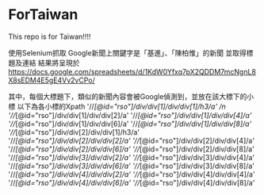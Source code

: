 # ForTaiwan
This repo is for Taiwan!!!!

使用Selenium抓取 Google新聞上關鍵字是「基進」、「陳柏惟」的新聞
並取得標題及連結
結果將呈現於 https://docs.google.com/spreadsheets/d/1KdW0Yfxq7pX2QDDM7mcNgnL8X8sEDM4E5gE4Vv2vCPo/



其中，每個大標題下，類似的新聞內容會被Google偵測到，並放在該大標下的小標
以下為各小標的Xpath
'//*[@id="rso"]/div/div[1]/div/div[1]/h3/a' /n
'//*[@id="rso"]/div/div[1]/div/div[2]/a'
'//*[@id="rso"]/div/div[1]/div/div[4]/a'
'//*[@id="rso"]/div/div[1]/div/div[6]/a'
'//*[@id="rso"]/div/div[1]/div/div[8]/a'
'//*[@id="rso"]/div/div[2]/div/div[1]/h3/a'
'//*[@id="rso"]/div/div[2]/div/div[2]/a'
'//*[@id="rso"]/div/div[2]/div/div[4]/a'
'//*[@id="rso"]/div/div[2]/div/div[6]/a'
'//*[@id="rso"]/div/div[2]/div/div[8]/a'
'//*[@id="rso"]/div/div[3]/div/div[2]/a'
'//*[@id="rso"]/div/div[3]/div/div[4]/a'
'//*[@id="rso"]/div/div[3]/div/div[6]/a'
'//*[@id="rso"]/div/div[3]/div/div[8]/a'
'//*[@id="rso"]/div/div[4]/div/div[2]/a'
'//*[@id="rso"]/div/div[4]/div/div[4]/a'
'//*[@id="rso"]/div/div[4]/div/div[6]/a'
'//*[@id="rso"]/div/div[4]/div/div[8]/a'
